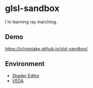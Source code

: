 # glsl-sandbox
I'm learning ray marching.

## Demo

https://ichigotake.github.io/glsl-sandbox/

## Environment

- [Shader Editor](https://play.google.com/store/apps/details?id=de.markusfisch.android.shadereditor&rdid=de.markusfisch.android.shadereditor)
- [VEDA](https://atom.io/packages/veda)
